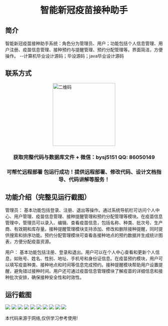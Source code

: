 <p><h1 align="center">智能新冠疫苗接种助手</h1></p>

## 简介
智能新冠疫苗接种助手系统：角色分为管理员、用户；功能包括个人信息管理、用户注册、疫苗信息管理、接种预约与提醒管理、预约分配管理等。界面简洁，方便操作。    --计算机毕业设计源码；毕设源码；java毕业设计源码


## 联系方式
<img src="https://bs-1329754181.cos.ap-shanghai.myqcloud.com/wx.jpg" alt="二维码" style="display: block; margin: 0 auto;" width="200px">
<p><h3 align="center">获取完整代码与数据库文件 + 微信：bysj5151 QQ: 86050149</h3></p>
<p><h3 align="center">可帮忙远程部署 包运行成功！提供远程部署、修改代码、设计文档指导、代码讲解等服务！</h3></p>

## 功能介绍（完整见运行截图）
管理员： 基本功能包括登录、注册、退出等操作。通过系统导航栏可访问个人中心、用户管理、疫苗信息管理、接种提醒管理和预约分配管理等模块。在疫苗信息管理中，管理员可以录入、编辑、查看疫苗信息，包括名称、种类、批次号、生产商、有效期和库存量。接种提醒管理模块支持添加、修改和删除接种提醒，同时提供搜索和排序功能。预约分配管理模块可查看各接种地点的预约数据并生成统计图表，方便分配疫苗资源。

用户： 基本功能包括注册、登录和退出。用户可以在个人中心查看和更新个人信息，如账号、姓名、性别、地址、手机号和身份证信息。在疫苗预约模块，用户可以填写疫苗种类、接种地点和时间等信息完成预约。接种提醒模块帮助用户设置提醒，避免错过接种时间。用户还可通过疫苗信息管理模块了解疫苗的详细信息和接种批次安排，确保接种安全性和时效性。


## 运行截图
![](https://bs-1329754181.cos.ap-shanghai.myqcloud.com/ssm/SmartCovidVaccineAssistant/img/001.jpg)
![](https://bs-1329754181.cos.ap-shanghai.myqcloud.com/ssm/SmartCovidVaccineAssistant/img/002.jpg)
![](https://bs-1329754181.cos.ap-shanghai.myqcloud.com/ssm/SmartCovidVaccineAssistant/img/003.jpg)
![](https://bs-1329754181.cos.ap-shanghai.myqcloud.com/ssm/SmartCovidVaccineAssistant/img/004.jpg)
![](https://bs-1329754181.cos.ap-shanghai.myqcloud.com/ssm/SmartCovidVaccineAssistant/img/005.jpg)
![](https://bs-1329754181.cos.ap-shanghai.myqcloud.com/ssm/SmartCovidVaccineAssistant/img/006.jpg)
![](https://bs-1329754181.cos.ap-shanghai.myqcloud.com/ssm/SmartCovidVaccineAssistant/img/007.jpg)
![](https://bs-1329754181.cos.ap-shanghai.myqcloud.com/ssm/SmartCovidVaccineAssistant/img/008.jpg)
![](https://bs-1329754181.cos.ap-shanghai.myqcloud.com/ssm/SmartCovidVaccineAssistant/img/009.jpg)
![](https://bs-1329754181.cos.ap-shanghai.myqcloud.com/ssm/SmartCovidVaccineAssistant/img/010.jpg)

<p>本代码来源于网络,仅供学习参考使用!</p>
